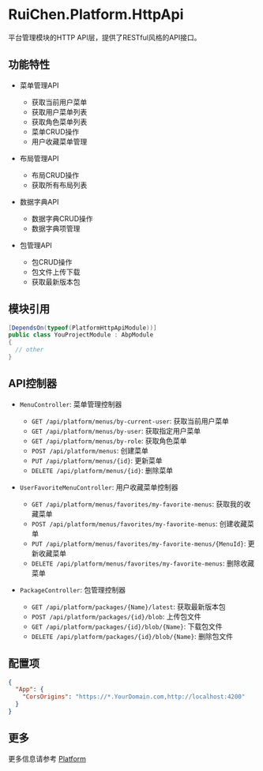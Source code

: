 # RuiChen.Platform.HttpApi

平台管理模块的HTTP API层，提供了RESTful风格的API接口。

## 功能特性

* 菜单管理API
  * 获取当前用户菜单
  * 获取用户菜单列表
  * 获取角色菜单列表
  * 菜单CRUD操作
  * 用户收藏菜单管理

* 布局管理API
  * 布局CRUD操作
  * 获取所有布局列表

* 数据字典API
  * 数据字典CRUD操作
  * 数据字典项管理

* 包管理API
  * 包CRUD操作
  * 包文件上传下载
  * 获取最新版本包

## 模块引用

```csharp
[DependsOn(typeof(PlatformHttpApiModule))]
public class YouProjectModule : AbpModule
{
  // other
}
```

## API控制器

* `MenuController`: 菜单管理控制器
  * `GET /api/platform/menus/by-current-user`: 获取当前用户菜单
  * `GET /api/platform/menus/by-user`: 获取指定用户菜单
  * `GET /api/platform/menus/by-role`: 获取角色菜单
  * `POST /api/platform/menus`: 创建菜单
  * `PUT /api/platform/menus/{id}`: 更新菜单
  * `DELETE /api/platform/menus/{id}`: 删除菜单

* `UserFavoriteMenuController`: 用户收藏菜单控制器
  * `GET /api/platform/menus/favorites/my-favorite-menus`: 获取我的收藏菜单
  * `POST /api/platform/menus/favorites/my-favorite-menus`: 创建收藏菜单
  * `PUT /api/platform/menus/favorites/my-favorite-menus/{MenuId}`: 更新收藏菜单
  * `DELETE /api/platform/menus/favorites/my-favorite-menus`: 删除收藏菜单

* `PackageController`: 包管理控制器
  * `GET /api/platform/packages/{Name}/latest`: 获取最新版本包
  * `POST /api/platform/packages/{id}/blob`: 上传包文件
  * `GET /api/platform/packages/{id}/blob/{Name}`: 下载包文件
  * `DELETE /api/platform/packages/{id}/blob/{Name}`: 删除包文件

## 配置项

```json
{
  "App": {
    "CorsOrigins": "https://*.YourDomain.com,http://localhost:4200"
  }
}
```

## 更多

更多信息请参考 [Platform](../README.md)

